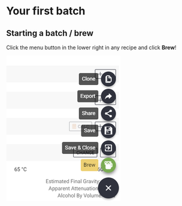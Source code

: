# Your first batch

## Starting a batch / brew

Click the menu button in the lower right in any recipe and click **Brew**!

![](../.gitbook/assets/image%20%2831%29.png)

